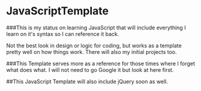 # JavaScriptTemplate

###This is my status on learning JavaScript that will include everything I learn on it's syntax so I can reference it back.

Not the best look in design or logic for coding, but works as a template pretty well on how things work. There will also my initial projects too.

###This Template serves more as a reference for those times where I forget what does what. I will not need to go Google it but look at here first. 

##This JavaScript Template will also include jQuery soon as well. 
